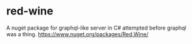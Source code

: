 # red-wine

A nuget package for graphql-like server in C# attempted before graphql was a thing. https://www.nuget.org/packages/Red.Wine/
